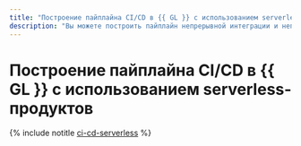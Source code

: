 ```yaml
---
title: "Построение пайплайна CI/CD в {{ GL }} с использованием serverless-продуктов"
description: "Вы можете построить пайплайн непрерывной интеграции и непрерывной поставки (CI/CD) с использованием serverless-продуктов."
---
```


# Построение пайплайна CI/CD в {{ GL }} с использованием serverless-продуктов

{% include notitle [ci-cd-serverless](../../_tutorials/serverless/ci-cd-serverless.md) %}
